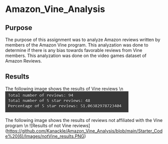 # Amazon_Vine_Analysis

## Purpose
The purpose of this assignment was to analyze Amazon reviews written by members of the Amazon Vine program.
This analyzation was done to determine if there is any bias towards favorable reviews from Vine members. This analyzation was done on the video games dataset of Amazon Reviews.

## Results
The following image shows the results of Vine reviews \n
![Results of Vine reviews](https://github.com/Kanackle/Amazon_Vine_Analysis/blob/main/Starter_Code%20(6)/Images/Vine_results.PNG)

The following image shows the results of reviews not affiliated with the Vine program \n
![Results of not Vine reviews]
(https://github.com/Kanackle/Amazon_Vine_Analysis/blob/main/Starter_Code%20(6)/Images/notVine_results.PNG)
